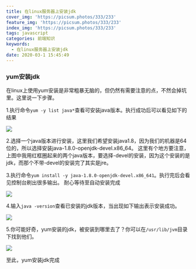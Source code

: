 ```yaml
---
title: 在linux服务器上安装jdk
cover_img: 'https://picsum.photos/333/233'
feature_img: 'https://picsum.photos/333/233'
index_img: 'https://picsum.photos/333/233'
tags: javascript
categories: 前端知识
keywords:
  - 在linux服务器上安装jdk
date: 2020-03-1 15:45:49
---
```

### yum安装jdk
在linux上使用yum安装是非常粗暴无脑的，但仍然有需要注意的点，不然会掉坑里。这里说一下步骤。

1.执行命令```yum -y list java*```查看可安装java版本。执行成功后可以看见如下的结果

![](https://gitee.com/Wzhichao/img/raw/master/uPic/h1AmRk20%20.jpg)

2.选择一个java版本进行安装，这里我们希望安装java1.8，因为我们的机器是64位的，所以选择安装java-1.8.0-openjdk-devel.x86_64。
这里有个地方要注意，上图中我用红框圈起来的两个java版本，要选择-devel的安装，因为这个安装的是jdk，而那个不带-devel的安装完了其实是jre。

3.执行命令```yum install -y java-1.8.0-openjdk-devel.x86_641```。执行完后会看见控制台刷出很多输出。
耐心等待至自动安装完成

![](https://gitee.com/Wzhichao/img/raw/master/uPic/disQBh35%20.jpg)

4.输入```java -version```查看已安装的jdk版本，当出现如下输出表示安装成功。

![](https://gitee.com/Wzhichao/img/raw/master/uPic/HbrV5f48%20.jpg)

5.你可能好奇，yum安装的jdk，被安装到哪里去了？你可以在```/usr/lib/jvm```目录下找到他们。

![](https://gitee.com/Wzhichao/img/raw/master/uPic/D12x2F59%20.jpg)

至此，yum安装jdk完成

